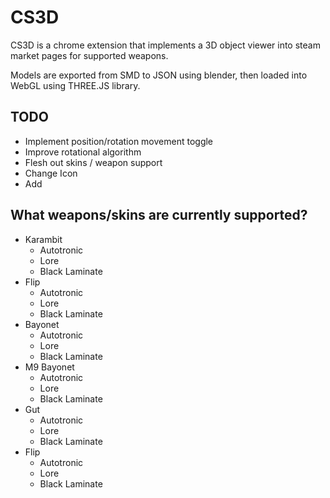 # CS3D

CS3D is a chrome extension that implements a 3D object viewer into steam market pages for supported weapons.

Models are exported from SMD to JSON using blender, then loaded into WebGL using THREE.JS library.

## TODO
- Implement position/rotation movement toggle
- Improve rotational algorithm
- Flesh out skins / weapon support
- Change Icon 
- Add 

## What weapons/skins are currently supported?
- Karambit
  - Autotronic
  - Lore
  - Black Laminate
- Flip
  - Autotronic
  - Lore
  - Black Laminate
- Bayonet
  - Autotronic
  - Lore
  - Black Laminate
- M9 Bayonet
  - Autotronic
  - Lore
  - Black Laminate
- Gut
  - Autotronic
  - Lore
  - Black Laminate
- Flip
  - Autotronic
  - Lore
  - Black Laminate
